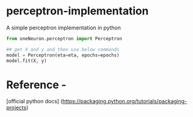 # perceptron-implementation
A simple perceptron implementation in python


```python
from oneNeuron.perceptron import Perceptron

## get X and y and then use below commands
model = Perceptron(eta=eta, epochs=epochs)
model.fit(X, y)
```


# Reference -
[official python docs] (https://packaging.python.org/tutorials/packaging-projects)